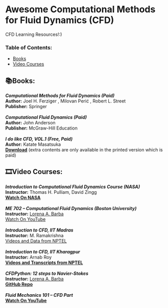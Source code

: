 # Awesome Computational Methods for Fluid Dynamics (CFD) 
CFD Learning Resources!:)

### **Table of Contents:**
* [Books](#booksbooks)
* [Video Courses](#film_stripvideo-courses)

## :books:Books:

***Computational Methods for Fluid Dynamics (Paid)*** <br />
**Author:**  Joel H. Ferziger , Milovan Perić , Robert L. Street <br />
**Publisher:** Springer <br />
 <br />
***Computational Fluid Dynamics (Paid)*** <br />
**Author:** John Anderson <br />
**Publisher:** McGraw-Hill Education <br />
 <br />
***I do like CFD, VOL.1 (Free, Paid)*** <br />
**Author:** Katate Masatsuka <br />
[**Download**](http://www.cfdbooks.com/) (extra contents are only available in the printed version which is paid) <br />

## :film_strip:Video Courses: 

***Introduction to Computational Fluid Dynamics Course (NASA)*** <br />
**Instructor:** Thomas H. Pulliam, David Zingg <br />
[**Watch On NASA**](https://www.nas.nasa.gov/pubs/ams/2018/introcfd.html) <br />
 <br />
***ME 702 – Computational Fluid Dynamics (Boston University)*** <br />
**Instructor:** [Lorena A. Barba](https://lorenabarba.com/) <br />
[Watch On YouTube](https://youtube.com/playlist?list=PL30F4C5ABCE62CB61) <br />
 <br />
***Introduction to CFD, IIT Madras*** <br />
**Instructor:** M. Ramakrishna <br />
[Videos and Data from NPTEL](https://nptel.ac.in/courses/101106045) <br />
 <br />
***Introduction to CFD, IIT Kharagpur*** <br />
**Instructor:** Arnab Roy <br />
[**Videos and Transcripts from NPTEL**](https://nptel.ac.in/courses/101105085) <br />
 <br />
***CFDPython: 12 steps to Navier-Stokes*** <br />
**Instructor:** [Lorena A. Barba](https://lorenabarba.com/)	 <br />
[**GitHub Repo**](https://github.com/barbagroup/CFDPython) <br />
 <br />
***Fluid Mechanics 101 – CFD  Part*** <br />
[**Watch On YouTube**](https://www.youtube.com/@fluidmechanics101/playlists ) <br />
